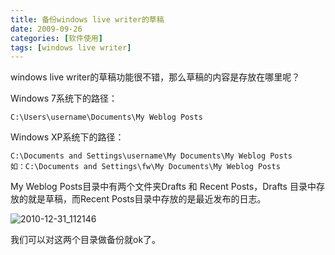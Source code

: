 ```yaml
---
title: 备份windows live writer的草稿
date: 2009-09-26
categories: [软件使用]
tags: [windows live writer]
---
```


windows live writer的草稿功能很不错，那么草稿的内容是存放在哪里呢？

Windows 7系统下的路径：

```
C:\Users\username\Documents\My Weblog Posts
```

Windows XP系统下的路径：

```
C:\Documents and Settings\username\My Documents\My Weblog Posts
如：C:\Documents and Settings\fw\My Documents\My Weblog Posts
```

My Weblog Posts目录中有两个文件夹Drafts 和 Recent Posts，Drafts 目录中存放的就是草稿，而Recent Posts目录中存放的是最近发布的日志。

![2010-12-31_112146](http://fwhyy.com/img/post/2010-12-31_112146.gif)

我们可以对这两个目录做备份就ok了。


